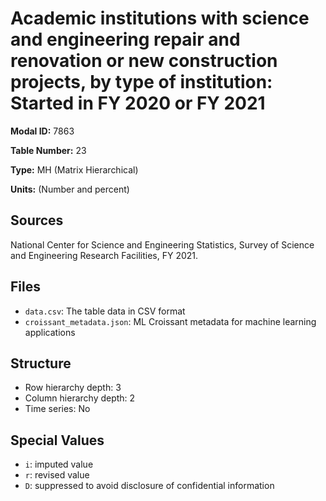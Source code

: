 # Academic institutions with science and engineering repair and renovation or new construction projects, by type of institution: Started in FY 2020 or FY 2021

**Modal ID:** 7863

**Table Number:** 23

**Type:** MH (Matrix Hierarchical)

**Units:** (Number and percent)

## Sources

National Center for Science and Engineering Statistics, Survey of Science and Engineering Research Facilities, FY 2021.

## Files

- `data.csv`: The table data in CSV format
- `croissant_metadata.json`: ML Croissant metadata for machine learning applications

## Structure

- Row hierarchy depth: 3
- Column hierarchy depth: 2
- Time series: No

## Special Values

- `i`: imputed value
- `r`: revised value
- `D`: suppressed to avoid disclosure of confidential information
